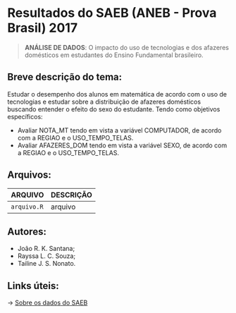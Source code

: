 # Resultados do SAEB (ANEB - Prova Brasil) 2017
> **ANÁLISE DE DADOS**: O impacto do uso de tecnologias e dos afazeres domésticos em estudantes do Ensino Fundamental brasileiro.

## **Breve descrição do tema:**
Estudar o desempenho dos alunos em matemática de acordo com o uso de tecnologias e estudar sobre a distribuição de afazeres domésticos buscando entender o efeito do sexo do estudante. Tendo como objetivos específicos:
- Avaliar NOTA_MT tendo em vista a variável COMPUTADOR, de acordo com a REGIAO e o USO_TEMPO_TELAS.
- Avaliar AFAZERES_DOM tendo em vista a variável SEXO, de acordo com a REGIAO e o USO_TEMPO_TELAS.

## **Arquivos:**

| ARQUIVO        | DESCRIÇÃO |
|----------------|-----------|
|`arquivo.R`     | arquivo   |

## **Autores:** 

- João R. K. Santana; 
- Rayssa L. C. Souza; 
- Tailine J. S. Nonato.

## **Links úteis:**

-> [Sobre os dados do SAEB](https://www.gov.br/inep/pt-br/areas-de-atuacao/avaliacao-e-exames-educacionais/saeb) 

